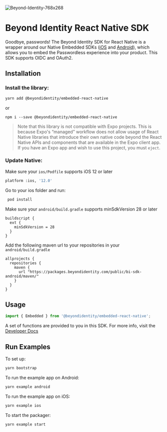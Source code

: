 ![Beyond-Identity-768x268](https://user-images.githubusercontent.com/6456218/111526630-5c826d00-8735-11eb-84ae-809af105b626.jpeg)

# Beyond Identity React Native SDK

Goodbye, passwords! The Beyond Identity SDK for React Native is a wrapper around our Native Embedded SDKs ([iOS](https://github.com/gobeyondidentity/bi-sdk-swift) and [Android](https://github.com/gobeyondidentity/bi-sdk-android)), which allows you to embed the Passwordless experience into your product. This SDK supports OIDC and OAuth2.

## Installation

### Install the library:

```sh
yarn add @beyondidentity/embedded-react-native
```

or

```
npm i --save @beyondidentity/embedded-react-native
```

> Note that this library is not compatible with Expo projects. This is because Expo's “managed” workflow does not allow usage of React Native libraries that introduce their own native code beyond the React Native APIs and components that are available in the Expo client app. If you have an Expo app and wish to use this project, you must `eject`.

### Update Native:

Make sure your `ios/Podfile` supports iOS 12 or later

```sh
platform :ios, '12.0'
```

Go to your ios folder and run:

```sh
 pod install
```

Make sure your `android/build.gradle` supports minSdkVersion 28 or later

```
buildscript {
  ext {
    minSdkVersion = 28
  }
}
```

Add the following maven url to your repositories in your `android/build.gradle`

```
allprojects {
  repositories {
    maven {
      url "https://packages.beyondidentity.com/public/bi-sdk-android/maven/"
    }
  }
}
```

## Usage

```js
import { Embedded } from '@beyondidentity/embedded-react-native';
```

A set of functions are provided to you in this SDK. For more info, visit the [Developer Docs](https://developer.beyondidentity.com)

## Run Examples

To set up:

```sh
yarn bootstrap
```

To run the example app on Android:

```sh
yarn example android
```

To run the example app on iOS:

```sh
yarn example ios
```

To start the packager:

```sh
yarn example start
```
